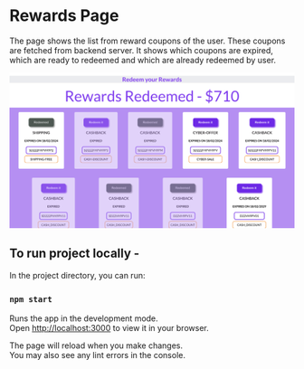 # Rewards Page

The page shows the list from reward coupons of the user. These coupons are fetched from backend server.
It shows which coupons are expired, which are ready to redeemed and which are already redeemed by user.

<div align="center">
    <img src="public/preview.png" width="800px"</img> 
</div>

## To run project locally - 

In the project directory, you can run:

### `npm start`

Runs the app in the development mode.\
Open [http://localhost:3000](http://localhost:3000) to view it in your browser.

The page will reload when you make changes.\
You may also see any lint errors in the console.
